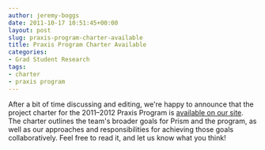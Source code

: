 ```yaml
---
author: jeremy-boggs
date: 2011-10-17 10:51:45+00:00
layout: post
slug: praxis-program-charter-available
title: Praxis Program Charter Available
categories:
- Grad Student Research
tags:
- charter
- praxis program
---
```


After a bit of time discussing and editing, we're happy to announce that the project charter for the 2011–2012 Praxis Program is [available on our site](http://praxis.scholarslab.org/charter.html). The charter outlines the team's broader goals for Prism and the program, as well as our approaches and responsibilities for achieving those goals collaboratively. Feel free to read it, and let us know what you think!
